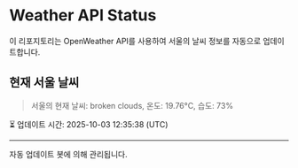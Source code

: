 
# Weather API Status

이 리포지토리는 OpenWeather API를 사용하여 서울의 날씨 정보를 자동으로 업데이트합니다.

## 현재 서울 날씨
> 서울의 현재 날씨: broken clouds, 온도: 19.76°C, 습도: 73%

⏳ 업데이트 시간: 2025-10-03 12:35:38 (UTC)

---
자동 업데이트 봇에 의해 관리됩니다.
